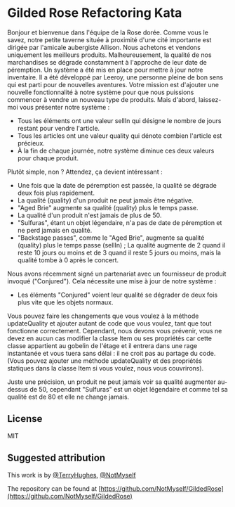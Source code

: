 # Gilded Rose Refactoring Kata
Bonjour et bienvenue dans l'équipe de la Rose dorée. Comme vous le savez, notre petite taverne située à proximité d'une cité importante est dirigée par l'amicale aubergiste Allison.
Nous achetons et vendons uniquement les meilleurs produits. Malheureusement, la qualité de nos marchandises se dégrade constamment à l'approche de leur date de péremption.
Un système a été mis en place pour mettre à jour notre inventaire. Il a été développé par Leeroy, une personne pleine de bon sens qui est parti pour de nouvelles aventures. Votre mission est d'ajouter une nouvelle fonctionnalité à notre système pour que nous puissions commencer à vendre un nouveau type de produits. Mais d'abord, laissez-moi vous présenter notre système :

- Tous les éléments ont une valeur sellIn qui désigne le nombre de jours restant pour vendre l'article.
- Tous les articles ont une valeur quality qui dénote combien l'article est précieux.
- À la fin de chaque journée, notre système diminue ces deux valeurs pour chaque produit.

Plutôt simple, non ? Attendez, ça devient intéressant :

- Une fois que la date de péremption est passée, la qualité se dégrade deux fois plus rapidement.
- La qualité (quality) d'un produit ne peut jamais être négative.
- "Aged Brie" augmente sa qualité (quality) plus le temps passe.
- La qualité d'un produit n'est jamais de plus de 50.
- "Sulfuras", étant un objet légendaire, n'a pas de date de péremption et ne perd jamais en qualité.
- "Backstage passes", comme le "Aged Brie", augmente sa qualité (quality) plus le temps passe (sellIn) ; La qualité augmente de 2 quand il reste 10 jours ou moins et de 3 quand il reste 5 jours ou moins, mais la qualité tombe à 0 après le concert.

Nous avons récemment signé un partenariat avec un fournisseur de produit invoqué ("Conjured"). Cela nécessite une mise à jour de notre système :
 - Les éléments "Conjured" voient leur qualité se dégrader de deux fois plus vite que les objets normaux.
 
Vous pouvez faire les changements que vous voulez à la méthode updateQuality et ajouter autant de code que vous voulez, tant que tout fonctionne correctement. Cependant, nous devons vous prévenir, vous ne devez en aucun cas modifier la classe Item ou ses propriétés car cette classe appartient au gobelin de l'étage et il entrera dans une rage instantanée et vous tuera sans délai : il ne croit pas au partage du code. (Vous pouvez ajouter une méthode updateQuality et des propriétés statiques dans la classe Item si vous voulez, nous vous couvrirons).

Juste une précision, un produit ne peut jamais voir sa qualité augmenter au-dessus de 50, cependant "Sulfuras" est un objet légendaire et comme tel sa qualité est de 80 et elle ne change jamais.

## License
MIT

## Suggested attribution
This work is by [@TerryHughes](https://twitter.com/TerryHughes), [@NotMyself](https://twitter.com/NotMyself)

The repository can be found at [https://github.com/NotMyself/GildedRose](https://github.com/NotMyself/GildedRose)
